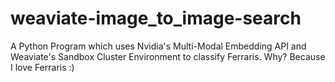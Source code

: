 # weaviate-image_to_image-search
A Python Program which uses Nvidia's Multi-Modal Embedding API and Weaviate's Sandbox Cluster Environment to classify Ferraris. Why? Because I love Ferraris :) 
